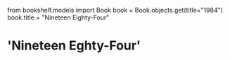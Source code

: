 from bookshelf.models import Book
book = Book.objects.get(title="1984")
book.title = "Nineteen Eighty-Four"

# 'Nineteen Eghty-Four'
